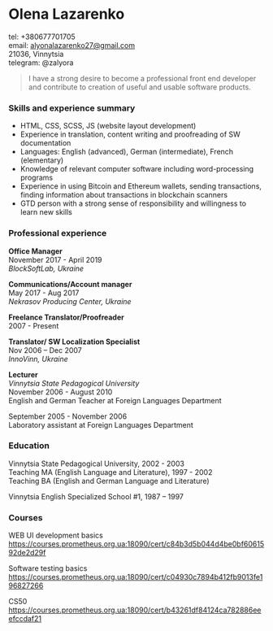 # Olena Lazarenko  
tel: +380677701705  
email: alyonalazarenko27@gmail.com  
21036, Vinnytsia  
telegram: @zalyora

> I have a strong desire to become a professional front end developer and contribute to creation of useful and usable software products.

### Skills and experience summary

+ HTML, CSS, SCSS, JS (website layout development)
+ Experience in translation, content writing and proofreading of SW documentation
+ Languages: English (advanced), German (intermediate), French (elementary)
+ Knowledge of relevant computer software including word-processing programs
+ Experience in using Bitcoin and Ethereum wallets, sending transactions, finding information about transactions in blockchain scanners
+ GTD person with a strong sense of responsibility and willingness to learn new skills

### Professional experience

**Office Manager**  
November 2017 - April 2019  
*BlockSoftLab, Ukraine* 

**Communications/Account manager**  
May 2017 - Aug 2017  
*Nekrasov Producing Center, Ukraine* 

**Freelance Translator/Proofreader**  
2007 - Present  

**Translator/ SW Localization Specialist**  
Nov 2006 – Dec  2007  
*InnoVinn, Ukraine*

**Lecturer**  
*Vinnytsia State Pedagogical University*  
November 2006 - August 2010  
English and German Teacher at Foreign Languages Department

September 2005 - November 2006  
Laboratory assistant at Foreign Languages Department

### Education
Vinnytsia State Pedagogical University, 2002 - 2003  
Teaching MA (English Language and Literature), 1997 - 2002  
Teaching BA (English and German Language and Literature)

Vinnytsia English Specialized School #1, 1987 – 1997

### Courses  
WEB UI development basics
<https://courses.prometheus.org.ua:18090/cert/c84b3d5b044d4be0bf6061592de2d29f>  

Software testing basics
<https://courses.prometheus.org.ua:18090/cert/c04930c7894b412fb9013fe196827266>  

CS50
<https://courses.prometheus.org.ua:18090/cert/b43261df84124ca782886eeefccdaf21>  
